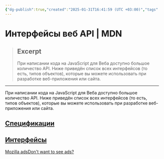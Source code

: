 ```yaml
---
{"dg-publish":true,"created":"2025-01-31T16:41:59 (UTC +03:00)","tags":[],"source":"https://developer.mozilla.org/ru/docs/Web/API","author":null,"permalink":"/proekty/extentions/web-api-interfaces/","dgPassFrontmatter":true}
---
```



# Интерфейсы веб API | MDN

> ## Excerpt
> При написании кода на JavaScript для Веба доступно большое количество API. Ниже приведён список всех интерфейсов (то есть, типов объектов), которые вы можете использовать при разработке веб-приложения или сайта.

---
При написании кода на JavaScript для Веба доступно большое количество API. Ниже приведён список всех интерфейсов (то есть, типов объектов), которые вы можете использовать при разработке веб-приложения или сайта.

## [Спецификации](https://developer.mozilla.org/ru/docs/Web/API#%D1%81%D0%BF%D0%B5%D1%86%D0%B8%D1%84%D0%B8%D0%BA%D0%B0%D1%86%D0%B8%D0%B8)

## [Интерфейсы](https://developer.mozilla.org/ru/docs/Web/API#%D0%B8%D0%BD%D1%82%D0%B5%D1%80%D1%84%D0%B5%D0%B9%D1%81%D1%8B)

[](https://developer.mozilla.org/pong/click?code=aHR0cHM6Ly9zcnYuYnV5c2VsbGFkcy5jb20vYWRzL2NsaWNrL3gvR1RORDQyN0lGVDdENTI3TEM2N0xZS1FVQ0tTSTUyN1VDS1NJVlozSkNBN0k1NVFMRlRCSTY1M0tDNkJJVEtRWUZUU0k0MjNJRlRCSUVLN0VDNjdEQ0tKTEhFWUk1SzdZQ0s3REUyM0VDVE5DWUJaNTJL.JTmnMZVGvL%2BLQIcgZMB7%2FYXQ8utk54bBFnHYwI3kuKY%3D&version=2)[Mozilla ads](https://developer.mozilla.org/en-US/advertising)[Don't want to see ads?](https://developer.mozilla.org/en-US/plus?ref=nope)
